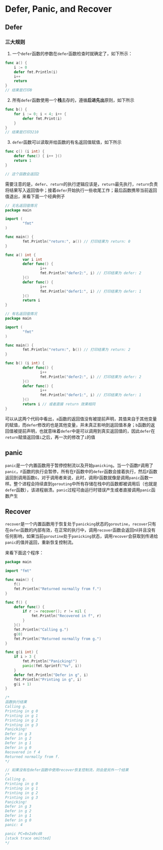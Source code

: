 # Defer, Panic, and Recover

## Defer

### 三大规则

1. 一个`defer`函数的参数在`defer`函数检查时就确定了，如下所示：

```go
func a() {
    i := 0
    defer fmt.Println(i)
    i++
    return
}
// 结果是打印0
```

2. 所有`defer`函数使用一个**栈**去存的，遵循**后进先出**原则，如下所示

```go
func b() {
    for i := 0; i < 4; i++ {
        defer fmt.Print(i)
    }
}
// 结果是打印3210
```

3. `defer`函数可以读取并给函数的有名返回值赋值，如下所示

```go
func c() (i int) {
    defer func() { i++ }()
    return 1
}

// 这个函数会返回2
```

需要注意的是，`defer`、`return`的执行逻辑应该是，`return`最先执行，`return`负责将结果写入返回值中；接着`defer`开始执行一些收尾工作；最后函数携带当前返回值退出，来看下面一个经典例子

```go
// 无名返回值情况
package main

import (
        "fmt"
)

func main() {
        fmt.Println("return:", a()) // 打印结果为 return: 0
}

func a() int {
        var i int
        defer func() {
                i++
                fmt.Println("defer2:", i) // 打印结果为 defer: 2
        }()
        defer func() {
                i++
                fmt.Println("defer1:", i) // 打印结果为 defer: 1
        }()
        return i
}
```

```go
// 有名返回值情况
package main

import (
        "fmt"
)

func main() {
        fmt.Println("return:", b()) // 打印结果为 return: 2
}

func b() (i int) {
        defer func() {
                i++
                fmt.Println("defer2:", i) // 打印结果为 defer: 2
        }()
        defer func() {
                i++
                fmt.Println("defer1:", i) // 打印结果为 defer: 1
        }()
        return i // 或者直接 return 效果相同
}
```

可以从这两个代码中看出，`a`函数的返回值没有被提前声明，其值来自于其他变量的赋值，而`defer`修改的也是其他变量，并未真正影响到返回值本身；`b`函数的返回值被提前声明，也就意味着`defer`中是可以调用到真实返回值的，因此`defer`在`return`赋值返回值`i`之后，再一次的修改了`i`的值

## panic

`panic`是一个内置函数用于暂停控制流以及开始`panicking`。当一个函数`F`调用了`panic`，`F`函数的执行会暂停，所有在`F`函数中的`defer`函数会接着执行，然后`F`函数返回到调用函数`G`，对于调用者来说，此时，调用`F`函数就像是调用`panic`函数一样。整个进程会持续直到`gorouting`中所有存储在栈中的函数都被调用后（也就是`defer`函数），该进程崩溃。`panic`过程可由运行时错误产生或者直接调用`panic`函数产生



## Recover

`recover`是一个内置函数用于恢复处于`panicking`状态的`goroutine`，`recover`只有在`defer`函数的内部有效，在正常的执行中，调用`recover`函数会返回nil并且没有任何影响，如果当前`goroutine`处于`panicking`状态，调用`recover`会获取到传递给`panic`的值并返回，重新恢复控制流。

来看下面这个程序：

```go
package main

import "fmt"

func main() {
    f()
    fmt.Println("Returned normally from f.")
}

func f() {
    defer func() {
        if r := recover(); r != nil {
            fmt.Println("Recovered in f", r)
        }
    }()
    fmt.Println("Calling g.")
    g(0)
    fmt.Println("Returned normally from g.")
}

func g(i int) {
    if i > 3 {
        fmt.Println("Panicking!")
        panic(fmt.Sprintf("%v", i))
    }
    defer fmt.Println("Defer in g", i)
    fmt.Println("Printing in g", i)
    g(i + 1)
}

/*
函数执行结果
Calling g.
Printing in g 0
Printing in g 1
Printing in g 2
Printing in g 3
Panicking!
Defer in g 3
Defer in g 2
Defer in g 1
Defer in g 0
Recovered in f 4
Returned normally from f.
*/

// 如果没有在defer函数中使用recover恢复控制流，则会是另外一个结果
/*
Calling g.
Printing in g 0
Printing in g 1
Printing in g 2
Printing in g 3
Panicking!
Defer in g 3
Defer in g 2
Defer in g 1
Defer in g 0
panic: 4

panic PC=0x2a9cd8
[stack trace omitted]
*/
```



